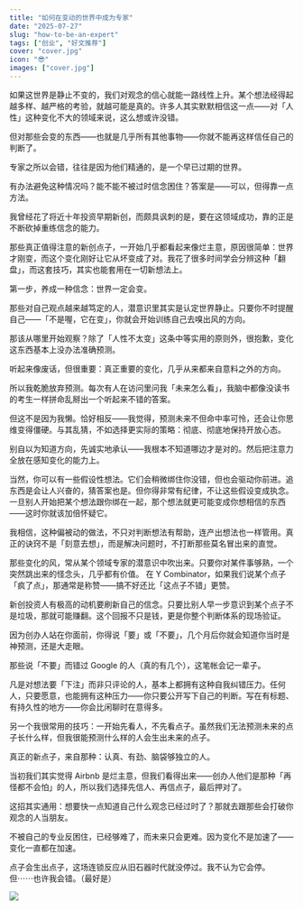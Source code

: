 ```yaml
---
title: "如何在变动的世界中成为专家"
date: "2025-07-27"
slug: "how-to-be-an-expert"
tags: ["创业", "好文推荐"]
cover: "cover.jpg"
icon: "😎"
images: ["cover.jpg"]
---
```

如果这世界是静止不变的，我们对观念的信心就能一路线性上升。某个想法经得起越多样、越严格的考验，就越可能是真的。许多人其实默默相信这一点——对「人性」这种变化不大的领域来说，这么想或许没错。



但对那些会变的东西——也就是几乎所有其他事物——你就不能再这样信任自己的判断了。



专家之所以会错，往往是因为他们精通的，是一个早已过期的世界。



有办法避免这种情况吗？能不能不被过时信念困住？答案是——可以，但得靠一点方法。



我曾经花了将近十年投资早期新创，而颇具讽刺的是，要在这领域成功，靠的正是不断砍掉重练信念的能力。



那些真正值得注意的新创点子，一开始几乎都看起来像烂主意，原因很简单：世界才刚变，而这个变化刚好让它从坏变成了对。我花了很多时间学会分辨这种「翻盘」，而这套技巧，其实也能套用在一切新想法上。



第一步，养成一种信念：世界一定会变。



那些对自己观点越来越笃定的人，潜意识里其实是认定世界静止。只要你不时提醒自己——「不是喔，它在变」，你就会开始训练自己去嗅出风的方向。



那该从哪里开始观察？除了「人性不太变」这条中等实用的原则外，很抱歉，变化这东西基本上没办法准确预测。



听起来像废话，但很重要：真正重要的变化，几乎从来都来自意料之外的方向。



所以我乾脆放弃预测。每次有人在访问里问我「未来怎么看」，我脑中都像没读书的考生一样拼命乱掰出一个听起来不错的答案。



但这不是因为我懒。恰好相反——我觉得，预测未来不但命中率可怜，还会让你思维变得僵硬。与其乱猜，不如选择更实际的策略：彻底、彻底地保持开放心态。



别自以为知道方向，先诚实地承认——我根本不知道哪边才是对的。然后把注意力全放在感知变化的能力上。



当然，你可以有一些假设性想法。它们会稍微绑住你没错，但也会驱动你前进。追东西是会让人兴奋的，猜答案也是。但你得非常有纪律，不让这些假设变成执念。
一旦别人开始把某个想法跟你绑在一起，那个想法就更可能变成你想相信的东西——这时你就该加倍怀疑它。



我相信，这种偏被动的做法，不只对判断想法有帮助，连产出想法也一样管用。真正的诀窍不是「刻意去想」，而是解决问题时，不打断那些莫名冒出来的直觉。



那些变化的风，常从某个领域专家的潜意识中吹出来。只要你对某件事够熟，一个突然跳出来的怪念头，几乎都有价值。
在 Y Combinator，如果我们说某个点子「疯了点」，那通常是称赞——搞不好还比「这点子不错」更赞。



新创投资人有极高的动机要刷新自己的信念。只要比别人早一步意识到某个点子不是垃圾，那就可能赚翻。这个回报不只是钱，更是你整个判断体系的现场验证。



因为创办人站在你面前，你得说「要」或「不要」，几个月后你就会知道你当时是神预测，还是大走眼。



那些说「不要」而错过 Google 的人（真的有几个），这笔帐会记一辈子。



凡是对想法要「下注」而非只评论的人，基本上都拥有这种自我纠错压力。任何人，只要愿意，也能拥有这种压力——你只要公开写下自己的判断。写在有标题、有持久性的地方——你会比闲聊时在意得多。



另一个我很常用的技巧：一开始先看人，不先看点子。虽然我们无法预测未来的点子长什么样，但我很能预测什么样的人会生出未来的点子。



真正的新点子，来自那种：认真、有劲、脑袋够独立的人。



当初我们其实觉得 Airbnb 是烂主意，但我们看得出来——创办人他们是那种「再怪都不会怕」的人，所以我们选择先信人、再信点子，最后押对了。



这招其实通用：想要快一点知道自己什么观念已经过时了？那就去跟那些会打破你观念的人当朋友。



不被自己的专业反困住，已经够难了，而未来只会更难。因为变化不是加速了——变化一直都在加速。



点子会生出点子，这场连锁反应从旧石器时代就没停过。我不认为它会停。
但⋯⋯也许我会错。（最好是）




![](https://prod-files-secure.s3.us-west-2.amazonaws.com/112d0858-5090-4d34-a606-b75eb8d65fd2/46476355-9cf3-4e99-9b7a-3531bc426380/1000202064.png?X-Amz-Algorithm=AWS4-HMAC-SHA256&X-Amz-Content-Sha256=UNSIGNED-PAYLOAD&X-Amz-Credential=ASIAZI2LB466U2DC2YFA%2F20250916%2Fus-west-2%2Fs3%2Faws4_request&X-Amz-Date=20250916T044530Z&X-Amz-Expires=3600&X-Amz-Security-Token=IQoJb3JpZ2luX2VjEAwaCXVzLXdlc3QtMiJIMEYCIQD%2BfI7JwyWhxxi0Py7Hb1A20YbhS7vK%2BFPMA%2FA0wRm6FQIhAJaOCgCu1V3hxeBNBCujn%2FyoxkcHzlzNsVmmZI%2Fwa%2FDBKogECIX%2F%2F%2F%2F%2F%2F%2F%2F%2F%2FwEQABoMNjM3NDIzMTgzODA1IgxQ5KE6xslMiaYPqjUq3AOFXsgWAjC6CcU4wZEXKGUPTpd9dEQllERqUirbBZ8qjo%2BTw3rYoKdhGeWku7ixUfb0F2Vc5YWjvo36PqBBs4%2BEuLhR7P8NlbverJIl2tKw8xy4ywglfoWRqDl3E1KiHgQMW7HXh%2BAnTdwvjvJUPaOFkyBvk%2FHkT%2BqdZBiI0ZmAb5uqtbogExTQdcbaqqF8BVs8fVroEYDt3%2BwnBTyNpv%2FNqwYltSmOOC9FvAF85gm4I9IuYtzOckUxY2PpKskeRc5IH4YSqeKvfpfhW2pPgH3EOCDztUpsH21Q37%2Ba6D6BnLeFdV%2F%2F9YfIz4hCwjmFi3m56llfFWDIvJMYrLtK%2F6V4WD7G7smOB2zjOm6eyJ7trXe2it%2FTixIN3QpCdvvg7uHqZ4iP11usMhA6Kzkiz1CH1fld0zvjdzOFsnLTqL9ZwdgCcagg7i2Iq%2B8yCCqRvogqLZj0t5j2I%2FfwnTfSJMPuQdla7e%2BQrw%2FkFWhuwFRUOJxdPvRCexGZ0Ym76eNiVA3HKcttSfbyDoQsdvMeE00OXPaVKaq2sFnQoSIk0myigVrEEykwvJT2RqevkBFaTcChjGvczWyuszbw6m0yBPL6pPAOKLWsB4JvBTDY2BtKItcwAmhgJzu3kqP8zDC5t6PGBjqkAZNpRVE7ULr3TZ%2F%2B4OAiavvU74G2hfXFyzIsVPQ6Fs7KuyT0yYLqgTR7vEx0LUzx4THyuR0dDOB9TDow0c6leK7AtS9t7%2BaZETFKlcEqzWXzDCiCnA%2Blr2nL%2FS4EFuF%2BI1XM3hceV%2BuIjdwUWdKZFeq3nVFxIjZa2wUZQ0gdWHS8BYIguH08KNlCfAx5PldIJYLwA8yH%2FM6ulzZjTiBtoBTkYPH3&X-Amz-Signature=c7c39d8211a1db68422a8c17cf3e6f327c9265f4e3251a7e150aa6ebdb6d4a7a&X-Amz-SignedHeaders=host&x-amz-checksum-mode=ENABLED&x-id=GetObject)

